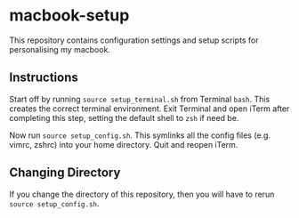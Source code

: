 # macbook-setup

This repository contains configuration settings and setup scripts for personalising my macbook.

## Instructions

Start off by running `source setup_terminal.sh` from Terminal `bash`. This creates the correct terminal environment. Exit Terminal and open iTerm after completing this step, setting the default shell to `zsh` if need be.

Now run `source setup_config.sh`. This symlinks all the config files (e.g. vimrc, zshrc) into your home directory. Quit and reopen iTerm.

## Changing Directory

If you change the directory of this repository, then you will have to rerun `source setup_config.sh`. 

